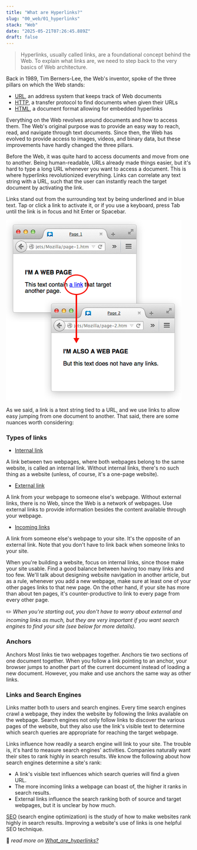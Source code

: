 ```yaml
---
title: "What are Hyperlinks?"
slug: "00_web/01_hyperlinks"
stack: "Web"
date: "2025-05-21T07:26:45.889Z"
draft: false
---
```


> Hyperlinks, usually called links, are a foundational concept behind the Web. To explain what links are, we need to step back to the very basics of Web architecture.

Back in 1989, Tim Berners-Lee, the Web's inventor, spoke of the three pillars on which the Web stands:

- [URL](https://developer.mozilla.org/en-US/docs/Glossary/URL), an address system that keeps track of Web documents
- [HTTP](https://developer.mozilla.org/en-US/docs/Glossary/HTTP), a transfer protocol to find documents when given their URLs
- [HTML](https://developer.mozilla.org/en-US/docs/Glossary/HTML), a document format allowing for embedded hyperlinks

Everything on the Web revolves around documents and how to access them. The Web's original purpose was to provide an easy way to reach, read, and navigate through text documents. Since then, the Web has evolved to provide access to images, videos, and binary data, but these improvements have hardly changed the three pillars.

Before the Web, it was quite hard to access documents and move from one to another. Being human-readable, URLs already made things easier, but it's hard to type a long URL whenever you want to access a document. This is where hyperlinks revolutionized everything. Links can correlate any text string with a URL, such that the user can instantly reach the target document by activating the link.

Links stand out from the surrounding text by being underlined and in blue text. Tap or click a link to activate it, or if you use a keyboard, press Tab until the link is in focus and hit Enter or Spacebar.

![Hyperlinks aka links](../../../src/images/00_web/w-12.png)

As we said, a link is a text string tied to a URL, and we use links to allow easy jumping from one document to another. That said, there are some nuances worth considering:

### Types of links

- [Internal link](https://developer.mozilla.org/en-US/docs/Learn_web_development/Howto/Web_mechanics/What_are_hyperlinks#internal_link)

A link between two webpages, where both webpages belong to the same website, is called an internal link. Without internal links, there's no such thing as a website (unless, of course, it's a one-page website).

- [External link](https://developer.mozilla.org/en-US/docs/Learn_web_development/Howto/Web_mechanics/What_are_hyperlinks#external_link)

A link from your webpage to someone else's webpage. Without external links, there is no Web, since the Web is a network of webpages. Use external links to provide information besides the content available through your webpage.

- [Incoming links](https://developer.mozilla.org/en-US/docs/Learn_web_development/Howto/Web_mechanics/What_are_hyperlinks#incoming_links)

A link from someone else's webpage to your site. It's the opposite of an external link. Note that you don't have to link back when someone links to your site.

When you're building a website, focus on internal links, since those make your site usable. Find a good balance between having too many links and too few. We'll talk about designing website navigation in another article, but as a rule, whenever you add a new webpage, make sure at least one of your other pages links to that new page. On the other hand, if your site has more than about ten pages, it's counter-productive to link to every page from every other page.

✏️ _When you're starting out, you don't have to worry about external and incoming links as much, but they are very important if you want search engines to find your site (see below for more details)._

### Anchors

Anchors
Most links tie two webpages together. Anchors tie two sections of one document together. When you follow a link pointing to an anchor, your browser jumps to another part of the current document instead of loading a new document. However, you make and use anchors the same way as other links.

### Links and Search Engines

Links matter both to users and search engines. Every time search engines crawl a webpage, they index the website by following the links available on the webpage. Search engines not only follow links to discover the various pages of the website, but they also use the link's visible text to determine which search queries are appropriate for reaching the target webpage.

Links influence how readily a search engine will link to your site. The trouble is, it's hard to measure search engines' activities. Companies naturally want their sites to rank highly in search results. We know the following about how search engines determine a site's rank:

- A link's visible text influences which search queries will find a given URL.
- The more incoming links a webpage can boast of, the higher it ranks in search results.
- External links influence the search ranking both of source and target webpages, but it is unclear by how much.

[SEO](https://en.wikipedia.org/wiki/Search_engine_optimization) (search engine optimization) is the study of how to make websites rank highly in search results. Improving a website's use of links is one helpful SEO technique.

📖 _read more on [What_are_hyperlinks?](https://developer.mozilla.org/en-US/docs/Learn_web_development/Howto/Web_mechanics/What_are_hyperlinks)_